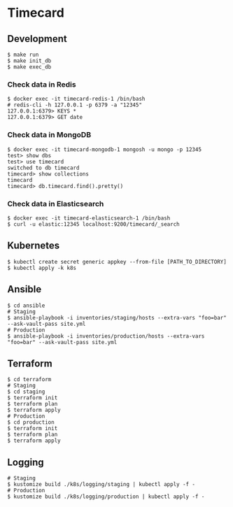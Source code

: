 # Timecard

## Development

```
$ make run
$ make init_db
$ make exec_db
```

### Check data in Redis

```
$ docker exec -it timecard-redis-1 /bin/bash
# redis-cli -h 127.0.0.1 -p 6379 -a "12345"
127.0.0.1:6379> KEYS *
127.0.0.1:6379> GET date
```

### Check data in MongoDB

```
$ docker exec -it timecard-mongodb-1 mongosh -u mongo -p 12345
test> show dbs
test> use timecard
switched to db timecard
timecard> show collections
timecard
timecard> db.timecard.find().pretty()
```

### Check data in Elasticsearch

```
$ docker exec -it timecard-elasticsearch-1 /bin/bash
$ curl -u elastic:12345 localhost:9200/timecard/_search
```

## Kubernetes

```
$ kubectl create secret generic appkey --from-file [PATH_TO_DIRECTORY]
$ kubectl apply -k k8s
```

## Ansible

```
$ cd ansible
# Staging
$ ansible-playbook -i inventories/staging/hosts --extra-vars "foo=bar" --ask-vault-pass site.yml
# Production
$ ansible-playbook -i inventories/production/hosts --extra-vars "foo=bar" --ask-vault-pass site.yml
```

## Terraform

```
$ cd terraform
# Staging
$ cd staging
$ terraform init
$ terraform plan
$ terraform apply
# Production
$ cd production
$ terraform init
$ terraform plan
$ terraform apply
```

## Logging

```
# Staging
$ kustomize build ./k8s/logging/staging | kubectl apply -f -
# Production
$ kustomize build ./k8s/logging/production | kubectl apply -f -
```
